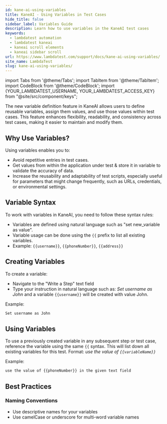 ```yaml
---
id: kane-ai-using-variables
title: KaneAI - Using Variables in Test Cases
hide_title: false
sidebar_label: Variables Guide
description: Learn how to use variables in the KaneAI test cases
keywords:
  - lambdatest automation
  - lambdatest kaneai
  - kaneai scroll elements
  - kaneai sidebar scroll
url: https://www.lambdatest.com/support/docs/kane-ai-using-variables/
site_name: LambdaTest
slug: kane-ai-using-variables/
---
```


import Tabs from '@theme/Tabs';
import TabItem from '@theme/TabItem';
import CodeBlock from '@theme/CodeBlock';
import {YOUR_LAMBDATEST_USERNAME, YOUR_LAMBDATEST_ACCESS_KEY} from "@site/src/component/keys";

<script type="application/ld+json"
      dangerouslySetInnerHTML={{ __html: JSON.stringify({
       "@context": "https://schema.org",
        "@type": "BreadcrumbList",
        "itemListElement": [{
          "@type": "ListItem",
          "position": 1,
          "name": "Home",
          "item": "https://www.lambdatest.com"
        },{
          "@type": "ListItem",
          "position": 2,
          "name": "Support",
          "item": "https://www.lambdatest.com/support/docs/"
        },{
          "@type": "ListItem",
          "position": 3,
          "name": "KaneAI Jira Integration",
          "item": "https://www.lambdatest.com/support/docs/kane-ai-using-variables/"
        }]
      })
    }}
></script>
The new variable definition feature in KaneAI allows users to define reusable variables, assign them values, and use those values within test cases. This feature enhances flexibility, readability, and consistency across test cases, making it easier to maintain and modify them.

## Why Use Variables?
Using variables enables you to:
- Avoid repetitive entries in test cases.
- Get values from within the application under test & store it in variable to validate the accuracy of data.
- Increase the reusability and adaptability of test scripts, especially useful for parameters that might change frequently, such as URLs, credentials, or environmental settings.

## Variable Syntax
To work with variables in KaneAI, you need to follow these syntax rules:

- Variables are defined using natural language such as "set new_variable as value".
- Variable usage can be done using the `{{` prefix to list all existing variables.
- Example: `{{username}}`, `{{phoneNumber}}`, `{{address}}`

## Creating Variables
To create a variable:

- Navigate to the "Write a Step" text field
- Type your instruction in natural language such as: *Set username as John* and a variable `{{username}}` will be created with value John.

Example:
```bash
Set username as John
```

## Using Variables
To use a previously created variable in any subsequent step or test case, reference the variable using the same `{{` syntax. This will list down all existing variables for this test. Format: *use the value of `{{variableName}}`*

Example:
```bash
use the value of {{phoneNumber}} in the given text field
```

## Best Practices
### Naming Conventions
- Use descriptive names for your variables
- Use camelCase or underscore for multi-word variable names
